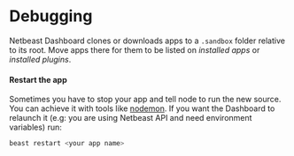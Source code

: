 # Debugging
 Netbeast Dashboard clones or downloads apps to a `.sandbox` folder relative to its root. Move apps there for them to be listed on *installed apps* or *installed plugins*.


#### Restart the app
 Sometimes you have to stop your app and tell node to run the new source. You can achieve it with tools like [nodemon](http://nodemon.io/). If you want the Dashboard to relaunch it (e.g: you are using Netbeast API and need environment variables) run: 
```bash
beast restart <your app name>
```
 